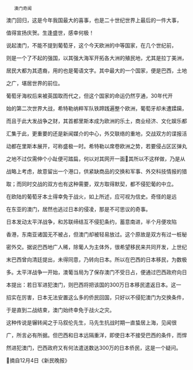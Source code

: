        澳门奇闻 

  澳门回归，这是今年我国最大的喜事，也是二十世纪世界上最后的一件大事，

 值得宣扬庆贺。生逢盛世，感幸何极！

  说起澳门，不能不提到葡萄牙，这个今天欧洲的中等国家，在几个世纪前，

 则是一个了不起的强国，以其强大海军开拓各大洲的殖民地，尤其是拉丁美洲，

 居民大都为其遗裔，用的也是葡语文字。其中最大的一个国家，便是巴西，土地

 之广，堪居世界的前位。

  葡萄牙海权后来被英国取而代之，但这个国家的命运仍然亨通，30年代开

 始的第二次世界大战，希特勒纳粹军队铁蹄践遍整个欧洲，葡萄牙却未遭蹂躏，

 而且于此大发战争之财，其首都里斯本成为欧洲的乐土，商业经济、文化娱乐都

 汇集于此，更重要的还是新闻媒介的中心，外交联络的重地，交战双方的谍报活

 动都在里斯本展开，可称盛极一时。希特勒以席卷欧洲之势，若要侵占区区弹丸

 之地不过仅需伸个小趾便可踏扁，何以对其网开一面其所以不这样做，乃是从

 战略上考虑，故意留出一个港口，供紧缺商品的交换和军事、外交科技情报的猎

 取；而同时交战的双方也有这种需要，双方取得默契，都不侵犯葡的中立。

  在欧陆的葡萄牙本土得幸免于战火，如上所述，应可视为信史。奇怪的是远

 在东亚的澳门，居然也逃过日本的侵凌，那是不可思议的奇事。

  日本发动太平洋战争，和苏联缔结互不侵犯条约，蓄意南进，半个月便攻陷

 香港，东南亚诸国无不被占，但澳门却被轻易放过。这个原故是双方有过一桩秘

 密外交。据说巴西地广人稀，除葡人为主体外，很希望移民来共同开发，上世纪

 末巴西曾向清廷提出，未得同意，乃转向日本。所以在巴西的日本移民，为数极

 多。太平洋战争一开始，澳葡当局为了保存澳门不受日占，便通过巴西政府向日

 本提出：若日军进犯澳门，则巴西将把该国的300万日本移民遣返日本。这一

 招实在厉害，日本无法安置这么多的侨民回国，只好以不侵犯澳门为交换条件，

 于是直到二战结束，澳门始终幸免于战火之灾。

  这种传说是辗转闻之于马叙伦先生，马先生抗战时期一直蛰居上海，见闻很

 广，所言必有所据。但巴西和日本远隔重洋，即使日本不接受巴西的条件，而悍

 然进犯澳门，巴西政府又有何法遣送数达300万的日本侨民，这是一个疑问。

  摘自12月4日《新民晚报》

